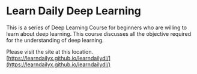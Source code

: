 # Learn Daily Deep Learning

This is a series of Deep Learning Course for beginners who are willing to learn about deep learning. This course discusses all the objective required for the understanding of deep learning.

Please visit the site at this location. [https://learndailyx.github.io/learndailydl/](https://learndailyx.github.io/learndailydl/)